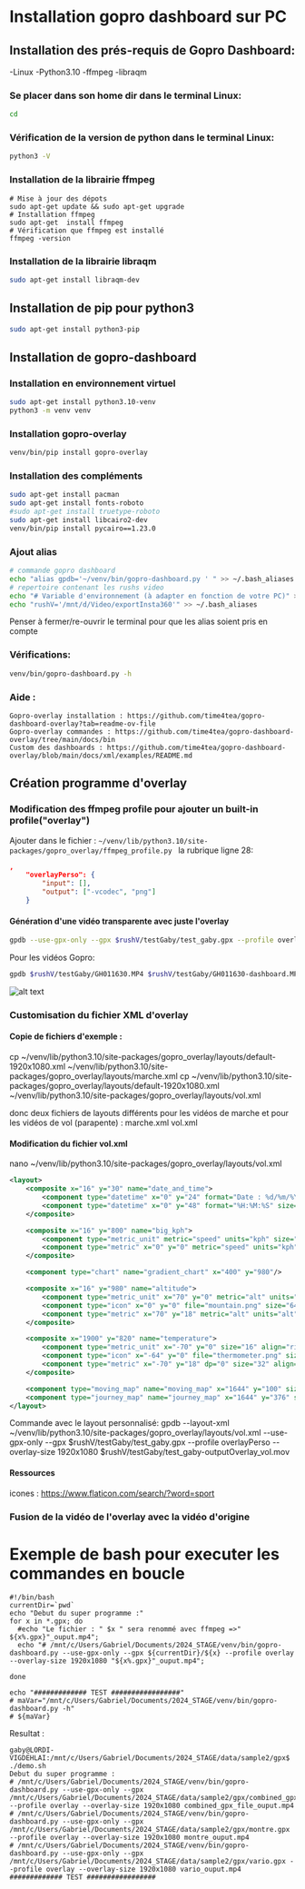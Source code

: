   # Installation gopro dashboard sur PC


## Installation des prés-requis de Gopro Dashboard:
-Linux
-Python3.10
-ffmpeg
-libraqm 

### Se placer dans son home dir dans le terminal Linux:
```sh
cd
```
### Vérification de la version de python dans le terminal Linux:
```sh
python3 -V
```

### Installation de la librairie ffmpeg


```shell
# Mise à jour des dépots
sudo apt-get update && sudo apt-get upgrade
# Installation ffmpeg
sudo apt-get  install ffmpeg
# Vérification que ffmpeg est installé
ffmpeg -version
```

### Installation  de la librairie libraqm

```sh
sudo apt-get install libraqm-dev
```

## Installation de pip pour python3
```sh
sudo apt-get install python3-pip
```

## Installation de gopro-dashboard
### Installation en environnement virtuel
```sh
sudo apt-get install python3.10-venv
python3 -m venv venv
```
### Installation gopro-overlay
```sh
venv/bin/pip install gopro-overlay
```

### Installation des compléments
```sh
sudo apt-get install pacman
sudo apt-get install fonts-roboto
#sudo apt-get install truetype-roboto
sudo apt-get install libcairo2-dev
venv/bin/pip install pycairo==1.23.0
```


### Ajout alias
```sh
# commande gopro dashboard
echo "alias gpdb='~/venv/bin/gopro-dashboard.py ' " >> ~/.bash_aliases
# repertoire contenant les rushs video
echo "# Variable d'environnement (à adapter en fonction de votre PC)" >> ~/.bash_aliases
echo "rushV='/mnt/d/Video/exportInsta360'" >> ~/.bash_aliases
```
Penser à fermer/re-ouvrir le terminal pour que les alias soient pris en compte


### Vérifications:
```sh
venv/bin/gopro-dashboard.py -h
```
### Aide :
    Gopro-overlay installation : https://github.com/time4tea/gopro-dashboard-overlay?tab=readme-ov-file
    Gopro-overlay commandes : https://github.com/time4tea/gopro-dashboard-overlay/tree/main/docs/bin
    Custom des dashboards : https://github.com/time4tea/gopro-dashboard-overlay/blob/main/docs/xml/examples/README.md    
    
## Création programme d'overlay

### Modification des ffmpeg profile pour ajouter un built-in profile("overlay")
Ajouter dans le fichier : ```~/venv/lib/python3.10/site-packages/gopro_overlay/ffmpeg_profile.py ```
la rubrique ligne 28:
```json
,
    "overlayPerso": {
        "input": [],
        "output": ["-vcodec", "png"]
    }
```

#### Génération d'une vidéo transparente avec juste l'overlay 
```sh
gpdb --use-gpx-only --gpx $rushV/testGaby/test_gaby.gpx --profile overlayPerso--overlay-size 1920x1080 $rushV/testGaby/test_gaby-outputOverlay.mov
```

Pour les vidéos Gopro:
```sh
gpdb $rushV/testGaby/GH011630.MP4 $rushV/testGaby/GH011630-dashboard.MP4
```
![alt text](image.png)


### Customisation du fichier XML d'overlay
#### Copie de fichiers d'exemple :
cp ~/venv/lib/python3.10/site-packages/gopro_overlay/layouts/default-1920x1080.xml ~/venv/lib/python3.10/site-packages/gopro_overlay/layouts/marche.xml
cp ~/venv/lib/python3.10/site-packages/gopro_overlay/layouts/default-1920x1080.xml ~/venv/lib/python3.10/site-packages/gopro_overlay/layouts/vol.xml

donc deux fichiers de layouts différents pour les vidéos de marche et pour les vidéos de vol (parapente) :
    marche.xml
    vol.xml
    
#### Modification du fichier vol.xml

nano ~/venv/lib/python3.10/site-packages/gopro_overlay/layouts/vol.xml

```xml
<layout>
    <composite x="16" y="30" name="date_and_time">
        <component type="datetime" x="0" y="24" format="Date : %d/%m/%Y" size="16" align="left"/>
        <component type="datetime" x="0" y="48" format="%H:%M:%S" size="32" align="left"/>
    </composite>

    <composite x="16" y="800" name="big_kph">
        <component type="metric_unit" metric="speed" units="kph" size="16">VITESSE(Km/h)</component>
        <component type="metric" x="0" y="0" metric="speed" units="kph" dp="0" size="160" />
    </composite>

    <component type="chart" name="gradient_chart" x="400" y="980"/>

    <composite x="16" y="980" name="altitude">
        <component type="metric_unit" x="70" y="0" metric="alt" units="alt" size="16">ALT({:~C})</component>
        <component type="icon" x="0" y="0" file="mountain.png" size="64"/>
        <component type="metric" x="70" y="18" metric="alt" units="alt" dp="0" size="32" />
    </composite>

    <composite x="1900" y="820" name="temperature">
        <component type="metric_unit" x="-70" y="0" size="16" align="right" metric="temp" units="temp">TEMP({:~C})</component>
        <component type="icon" x="-64" y="0" file="thermometer.png" size="64"/>
        <component type="metric" x="-70" y="18" dp="0" size="32" align="right" metric="temp" units="temp"/>
    </composite>

    <component type="moving_map" name="moving_map" x="1644" y="100" size="256" zoom="16" corner_radius="35"/>
    <component type="journey_map" name="journey_map" x="1644" y="376" size="256" corner_radius="35"/>
</layout>
```

Commande avec le layout personnalisé:
gpdb --layout-xml ~/venv/lib/python3.10/site-packages/gopro_overlay/layouts/vol.xml --use-gpx-only --gpx $rushV/testGaby/test_gaby.gpx --profile overlayPerso --overlay-size 1920x1080 $rushV/testGaby/test_gaby-outputOverlay_vol.mov

#### Ressources 
icones : https://www.flaticon.com/search/?word=sport

### Fusion de la vidéo de l'overlay avec la vidéo d'origine




# Exemple de bash pour executer les commandes en boucle

```shell
#!/bin/bash
currentDir=`pwd`
echo "Debut du super programme :"
for x in *.gpx; do 
  #echo "Le fichier : " $x " sera renommé avec ffmpeg =>" ${x%.gpx}"_ouput.mp4"; 
  echo "# /mnt/c/Users/Gabriel/Documents/2024_STAGE/venv/bin/gopro-dashboard.py --use-gpx-only --gpx ${currentDir}/${x} --profile overlay --overlay-size 1920x1080 "${x%.gpx}"_ouput.mp4";
 
done

echo "############# TEST #################"
# maVar="/mnt/c/Users/Gabriel/Documents/2024_STAGE/venv/bin/gopro-dashboard.py -h"
# ${maVar}
```

Resultat :
```shell
gaby@LORDI-VIGDEHLAI:/mnt/c/Users/Gabriel/Documents/2024_STAGE/data/sample2/gpx$ ./demo.sh 
Debut du super programme :
# /mnt/c/Users/Gabriel/Documents/2024_STAGE/venv/bin/gopro-dashboard.py --use-gpx-only --gpx /mnt/c/Users/Gabriel/Documents/2024_STAGE/data/sample2/gpx/combined_gpx_file.gpx --profile overlay --overlay-size 1920x1080 combined_gpx_file_ouput.mp4    
# /mnt/c/Users/Gabriel/Documents/2024_STAGE/venv/bin/gopro-dashboard.py --use-gpx-only --gpx /mnt/c/Users/Gabriel/Documents/2024_STAGE/data/sample2/gpx/montre.gpx --profile overlay --overlay-size 1920x1080 montre_ouput.mp4
# /mnt/c/Users/Gabriel/Documents/2024_STAGE/venv/bin/gopro-dashboard.py --use-gpx-only --gpx /mnt/c/Users/Gabriel/Documents/2024_STAGE/data/sample2/gpx/vario.gpx --profile overlay --overlay-size 1920x1080 vario_ouput.mp4
############# TEST #################
```


